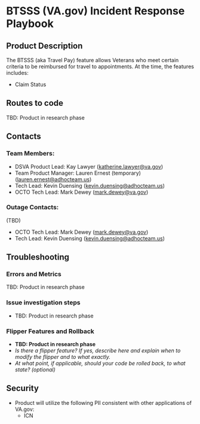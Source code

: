 # BTSSS (VA.gov) Incident Response Playbook

## Product Description
The BTSSS (aka Travel Pay) feature allows Veterans who meet certain criteria to be reimbursed for travel to appointments. At the time, the features includes:
* Claim Status

## Routes to code
TBD: Product in research phase

## Contacts

### Team Members:
- DSVA Product Lead: Kay Lawyer (katherine.lawyer@va.gov)
- Team Product Manager: Lauren Ernest (temporary) (lauren.ernest@adhocteam.us)
- Tech Lead: Kevin Duensing (kevin.duensing@adhocteam.us)
- OCTO Tech Lead: Mark Dewey (mark.dewey@va.gov)

### Outage Contacts:
(TBD)
- OCTO Tech Lead: Mark Dewey (mark.dewey@va.gov)
- Tech Lead: Kevin Duensing (kevin.duensing@adhocteam.us)

## Troubleshooting

### Errors and Metrics
TBD: Product in research phase

### Issue investigation steps
- TBD: Product in research phase

### Flipper Features and Rollback
- **TBD: Product in research phase**
- _Is there a flipper feature? If yes, describe here and explain when to modify the flipper and to what exactly._
- _At what point, if applicable, should your code be rolled back, to what state? (optional)_

## Security
- Product will utilize the following PII consistent with other applications of VA.gov:
  - ICN
